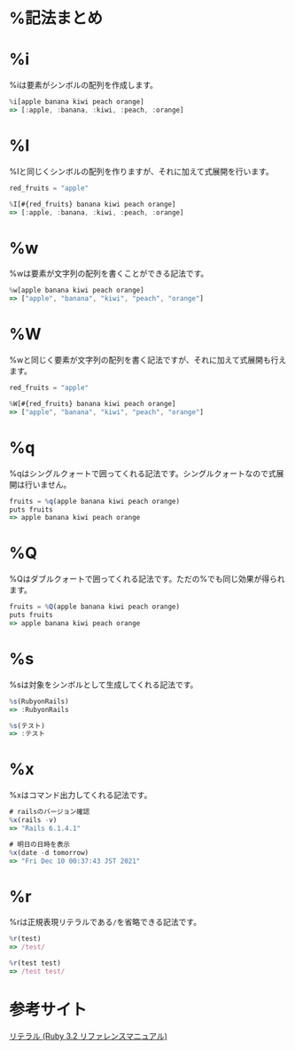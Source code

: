 # %記法まとめ

# %i

%iは要素がシンボルの配列を作成します。

```jsx
%i[apple banana kiwi peach orange]
=> [:apple, :banana, :kiwi, :peach, :orange]
```

# %I

%Iと同じくシンボルの配列を作りますが、それに加えて式展開を行います。

```jsx
red_fruits = "apple"

%I[#{red_fruits} banana kiwi peach orange]
=> [:apple, :banana, :kiwi, :peach, :orange]
```

# %w

%wは要素が文字列の配列を書くことができる記法です。

```jsx
%w[apple banana kiwi peach orange]
=> ["apple", "banana", "kiwi", "peach", "orange"]
```

# %W

%wと同じく要素が文字列の配列を書く記法ですが、それに加えて式展開も行えます。

```jsx
red_fruits = "apple"

%W[#{red_fruits} banana kiwi peach orange]
=> ["apple", "banana", "kiwi", "peach", "orange"]
```

# %q

%qはシングルクォートで囲ってくれる記法です。シングルクォートなので式展開は行いません。

```jsx
fruits = %q(apple banana kiwi peach orange)
puts fruits
=> apple banana kiwi peach orange
```

# %Q

%Qはダブルクォートで囲ってくれる記法です。ただの%でも同じ効果が得られます。

```jsx
fruits = %Q(apple banana kiwi peach orange)
puts fruits
=> apple banana kiwi peach orange
```

# %s

%sは対象をシンボルとして生成してくれる記法です。

```jsx
%s(RubyonRails)
=> :RubyonRails

%s(テスト)
=> :テスト
```

# %x

%xはコマンド出力してくれる記法です。

```jsx
# railsのバージョン確認
%x(rails -v)
=> "Rails 6.1.4.1"

# 明日の日時を表示
%x(date -d tomorrow)
=> "Fri Dec 10 00:37:43 JST 2021"
```

# %r

%rは正規表現リテラルである`/`を省略できる記法です。

```jsx
%r(test)
=> /test/

%r(test test)
=> /test test/
```

# 参考サイト

[リテラル (Ruby 3.2 リファレンスマニュアル)](https://docs.ruby-lang.org/ja/latest/doc/spec=2fliteral.html#percent)
